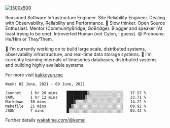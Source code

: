 [![1500x500](https://user-images.githubusercontent.com/536449/87228151-7d711200-c39f-11ea-9cd5-a511464c430f.jpeg "Kemal Akkoyun")](https://github.com/kakkoyun)

<!--
**kakkoyun/kakkoyun** is a ✨ _special_ ✨ repository because its `README.md` (this file) appears on your GitHub profile.

Here are some ideas to get you started:

- 🔭 I’m currently working on ...
- 🌱 I’m currently learning ...
- 👯 I’m looking to collaborate on ...
- 🤔 I’m looking for help with ...
- 💬 Ask me about ...
- 📫 How to reach me: ...
- 😄 Pronouns: ...
- ⚡ Fun fact: ...

<table border="0">
  <tbody>
    <tr valign="top">
      <td width="50%" align="center">
        <img src="https://github-readme-stats.vercel.app/api?username=kakkoyun&show_icons=true&count_private=true&theme=gotham&layout=default" />
      </td>
      <td width="50%" align="center">
        <img src="https://github-readme-stats.vercel.app/api/wakatime?username=kemal&theme=gotham&layout=default" />
      </td>
    </tr>
  </tbody>
</table>
-->


Reasoned Software Infrastructure Engineer. Site Reliability Engineer. Dealing with Observability, Reliability and Performance. 
🤔 Slow thinker. Open Source Enthusiast. Mentor (CommunityBridge, GoBridge). Blogger and speaker (At least trying to be one). 
Introverted Human (not Cylon, I guess). 😄 Pronouns: He/Him or They/Them.

🔭 I’m currently working on to build large scale, distributed systems, observability infrastructure, and real-time data storage systems.
🌱 I’m currently learning internals of timeseries databases, distributed systems and building highly available systems.

For more visit [kakkoyun.me](https://kakkoyun.me)

<!--START_SECTION:waka-->
```text
Week: 02 June, 2021 - 09 June, 2021

Jsonnet    1 hr 20 mins    █████████▒░░░░░░░░░░░░░░░   37.57 % 
YAML       1 hr 12 mins    ████████▒░░░░░░░░░░░░░░░░   33.71 % 
Markdown   30 mins         ███▓░░░░░░░░░░░░░░░░░░░░░   14.22 % 
Makefile   21 mins         ██▒░░░░░░░░░░░░░░░░░░░░░░   09.92 % 
JSON       7 mins          █░░░░░░░░░░░░░░░░░░░░░░░░   03.42 % 
```
<!--END_SECTION:waka-->

Further details [wakatime.com/@kemal](https://wakatime.com/@kemal)
